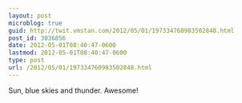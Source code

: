 ```yaml
---
layout: post
microblog: true
guid: http://twit.vmstan.com/2012/05/01/197334760983502848.html
post_id: 3036856
date: 2012-05-01T08:40:47-0600
lastmod: 2012-05-01T08:40:47-0600
type: post
url: /2012/05/01/197334760983502848.html
---
```

Sun, blue skies and thunder. Awesome!
